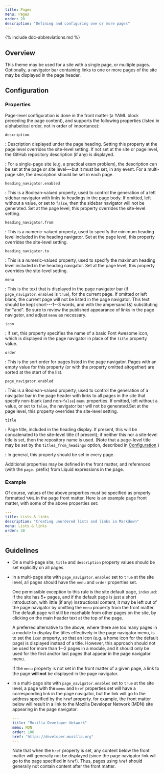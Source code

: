 ```yaml
---
title: Pages
menu: Pages
order: 20
description: "Defining and configuring one or more pages"
---
```


{% include ddc-abbreviations.md %}
      
## Overview

This theme may be used for a site with a single page, or multiple pages. Optionally, a navigator bar containing links to one or more pages of the site may be displayed in the page header. 

## Configuration

### Properties

Page-level configuration is done in the front matter (a YAML block preceding the page content), and supports the following properties (listed in alphabetical order, not in order of importance):

`description`

: Description displayed under the page heading. Setting this property at the page level overrides the site-level setting. If not set at the site or page level, the GitHub repository description (if any) is displayed.

: For a single-page site (e.g. a practical exam problem), the description can be set at the page or site level---but it must be set, in any event. For a multi-page site, the description should be set in each page.

`heading_navigator.enabled`

: This is a Boolean-valued property, used to control the generation of a left sidebar navigator with links to headings in the page body. If omitted, left without a value, or set to `false`, then the sidebar navigator will not be generated. Set at the page level, this property overrides the site-level setting.

`heading_navigator.from`

: This is a numeric-valued property, used to specify the minimum heading level included in the heading navigator. Set at the page level, this property overrides the site-level setting.

`heading_navigator.to`

: This is a numeric-valued property, used to specify the maximum heading level included in the heading navigator. Set at the page level, this property overrides the site-level setting.

`menu`

: This is the text that is displayed in the page navigator bar (if `page_navigator.enabled` is `true`), for the current page. If omitted or left blank, the current page will not be listed in the page navigator. This text should be kept short---1--3 words, and with the ampersand (&) substituting for "and". Be sure to review the published appearance of links in the page navigator, and adjust `menu` as necessary.

`icon`

: If set, this property specifies the name of a basic Font Awesome icon, which is displayed in the page navigator in place of the `title` property value.

`order`

: This is the sort order for pages listed in the page navigator. Pages with an empty value for this property (or with the property omitted altogether) are sorted at the start of the list.

`page_navigator.enabled`

: This is a Boolean-valued property, used to control the generation of a navigator bar in the page header with links to all pages in the site that specify non-blank (and non-`false`) `menu` properties. If omitted, left without a value, or set to `false`, the navigator bar will not be generated.Set at the page level, this property overrides the site-level setting.

`title`

: Page title, included in the heading display. If present, this will be concatenated to the site-level title (if present); if neither this nor a site-level title is set, then the repository name is used. (Note that a page-level title may be set by the `titles_from_headings` option, described in [Configuration](site.md#titles-from-headings).)

: In general, this property should be set in every page.

Additional properties may be defined in the front matter, and referenced (with the `page.` prefix) from Liquid expressions in the page.

### Example

Of course, values of the above properties must be specified as properly formatted `YAML` in the page front matter. Here is an example page front matter, with some of the above properties set:

```yaml
---
title: Lists & links
description: "Creating unordered lists and links in Markdown"
menu: Lists & links
order: 30
---
```

## Guidelines

* On a multi-page site, `title` and `description` property values should be set explicitly on all pages.

* In a multi-page site with `page_navigator.enabled` set to `true` at the site level, all pages should have the `menu` and `order` properties set. 

    One permissible exception to this rule is the site default page, `index.md`: If the site has 5+ pages, and if the default page is just a short introduction, with little (if any) instructional content, it may be left out of the page navigator by omitting the `menu` property from the front matter. The default page will still be reachable from other pages on the site, by clicking on the main header text at the top of the page. 
    
    A preferred alternative to the above, where there are too many pages in a module to display the titles effectively in the page navigator menu, is to set the `icon` property, so that an icon (e.g. a home icon for the default page) is displayed instead of a title. However, this approach should not be used for more than 1--2 pages in a module, and it should only be used for the first and/or last pages that appear in the page navigator menu.
    
    If the `menu` property is not set in the front matter of a given page, a link to the page **will not** be displayed in the page navigator.
    
* In a multi-page site with `page_navigator.enabled` set to `true` at the site level, a page with the `menu` and `href` properties set will have a corresponding link in the page navigator, but the link will go to the address specified by the `href` property. for example, the front matter below will result in a link to the Mozilla Developer Network (MDN) site appearing in the page navigator.

    ```yaml
    ---
    title: "Mozilla Developer Network"
    menu: MDN
    order: 100
    href: "https://developer.mozilla.org"
    ---
    ```
    
    Note that when the `href` property is set, any content below the front matter will generally not be displayed (since the page navigator link will go to the page specified in `href`). Thus, pages using `href` should generally not contain content after the front matter.